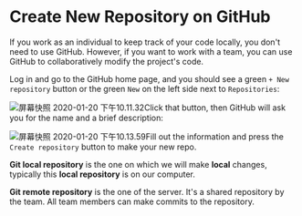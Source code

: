# Create New Repository on GitHub

If you work as an individual to keep track of your code locally, you don't need to use GitHub. However, if you want to work with a team, you can use GitHub to collaboratively modify the project's code.

Log in and go to the GitHub home page, and you should see a green `+ New repository` button or the green `New` on the left side next to `Repositories`:

![&#x5C4F;&#x5E55;&#x5FEB;&#x7167; 2020-01-20 &#x4E0B;&#x5348;10.11.32](https://tva1.sinaimg.cn/large/006tNbRwgy1gb4ac8tbffj31ye0am7c4.jpg)Click that button, then GitHub will ask you for the name and a brief description:

![&#x5C4F;&#x5E55;&#x5FEB;&#x7167; 2020-01-20 &#x4E0B;&#x5348;10.13.59](https://tva1.sinaimg.cn/large/006tNbRwgy1gb4ackkhc8j31150u0jx1.jpg)Fill out the information and press the `Create repository` button to make your new repo.

**Git local repository** is the one on which we will make **local** changes, typically this **local repository** is on our computer.

**Git remote repository** is the one of the server. It's a shared repository by the team. All team members can make commits to the repository.

